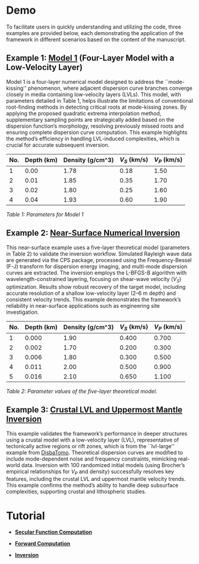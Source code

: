 # Demo

To facilitate users in quickly understanding and utilizing the code, three examples are provided
below, each demonstrating the application of the framework in different scenarios based on the
content of the manuscript.

## Example 1: [Model 1](../demo/lvl-l4) (Four-Layer Model with a Low-Velocity Layer)

Model 1 is a four-layer numerical model designed to address the ``mode-kissing'' phenomenon, where adjacent dispersion curve branches converge closely in media containing low-velocity layers (LVLs). This model, with parameters detailed in Table 1, helps illustrate the limitations of conventional root-finding methods in detecting critical roots at mode-kissing zones. By applying the proposed quadratic extrema interpolation method, supplementary sampling points are strategically added based on the dispersion function’s morphology, resolving previously missed roots and ensuring complete dispersion curve computation. This example highlights the method’s efficiency in handling LVL-induced complexities, which is crucial for accurate subsequent inversion.

| **No.** | **Depth (km)** | **Density (g/cm^3)** | **$V_S$ (km/s)** | **$V_P$ (km/s)** |
| ------- | -------------- | -------------------- | ---------------- | ---------------- |
| 1       | 0.00           | 1.78                 | 0.18             | 1.50             |
| 2       | 0.01           | 1.85                 | 0.35             | 1.70             |
| 3       | 0.02           | 1.80                 | 0.25             | 1.60             |
| 4       | 0.04           | 1.93                 | 0.60             | 1.90             |

_Table 1: Parameters for Model 1_

## Example 2: [Near-Surface Numerical Inversion](../demo/syn-nearsurface/)

This near-surface example uses a five-layer theoretical model (parameters in Table 2) to validate the inversion workflow. Simulated Rayleigh wave data are generated via the CPS package, processed using the Frequency-Bessel (F-J) transform for dispersion energy imaging, and multi-mode dispersion curves are extracted. The inversion employs the L-BFGS-B algorithm with wavelength-constrained layering, focusing on shear-wave velocity ($V_S$) optimization. Results show robust recovery of the target model, including accurate resolution of a shallow low-velocity layer (2–6 m depth) and consistent velocity trends. This example demonstrates the framework’s reliability in near-surface applications such as engineering site investigation.

| **No.** | **Depth (km)** | **Density (g/cm^3)** | **$V_S$ (km/s)** | **$V_P$ (km/s)** |
| ------- | -------------- | -------------------- | ---------------- | ---------------- |
| 1       | 0.000          | 1.90                 | 0.400            | 0.700            |
| 2       | 0.002          | 1.70                 | 0.200            | 0.300            |
| 3       | 0.006          | 1.80                 | 0.300            | 0.500            |
| 4       | 0.011          | 2.00                 | 0.500            | 0.900            |
| 5       | 0.016          | 2.10                 | 0.650            | 1.100            |

_Table 2: Parameter values of the five-layer theoretical model._

## Example 3: [Crustal LVL and Uppermost Mantle Inversion](../demo/syn-crustmantle/)

This example validates the framework’s performance in deeper structures using a crustal model with a low-velocity layer (LVL), representative of tectonically active regions or rift zones, which is from the ``lvl-large'' example from [DisbaTomo](https://github.com/pan3rock/DisbaTomo). Theoretical dispersion curves are modified to include mode-dependent noise and frequency constraints, mimicking real-world data. Inversion with 100 randomized initial models (using Brocher’s empirical relationships for $V_P$ and density) successfully resolves key features, including the crustal LVL and uppermost mantle velocity trends. This example confirms the method’s ability to handle deep subsurface complexities, supporting crustal and lithospheric studies.

# Tutorial

- [**Secular Function Computation**](./secfunc.md)

- [**Forward Computation**](./forward.md)

- [**Inversion**](./inversion.md)

